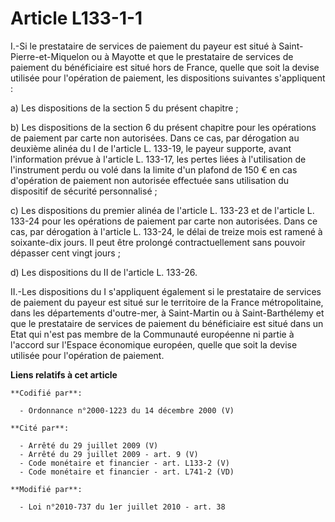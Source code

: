 # Article L133-1-1

I.-Si le prestataire de services de paiement du payeur est situé à Saint-Pierre-et-Miquelon ou à Mayotte et que le
prestataire de services de paiement du bénéficiaire est situé hors de France, quelle que soit la devise utilisée pour
l'opération de paiement, les dispositions suivantes s'appliquent : 

a) Les dispositions de la section 5 du présent chapitre ; 

b) Les dispositions de la section 6 du présent chapitre pour les opérations de paiement par carte non autorisées. Dans ce
cas, par dérogation au deuxième alinéa du I de l'article L. 133-19, le payeur supporte, avant l'information prévue à
l'article L. 133-17, les pertes liées à l'utilisation de l'instrument perdu ou volé dans la limite d'un plafond de 150 € en
cas d'opération de paiement non autorisée effectuée sans utilisation du dispositif de sécurité personnalisé ; 

c) Les dispositions du premier alinéa de l'article L. 133-23 et de l'article L. 133-24 pour les opérations de paiement par
carte non autorisées. Dans ce cas, par dérogation à l'article L. 133-24, le délai de treize mois est ramené à soixante-dix
jours. Il peut être prolongé contractuellement sans pouvoir dépasser cent vingt jours ; 

d) Les dispositions du II de l'article L. 133-26. 

II.-Les dispositions du I s'appliquent également si le prestataire de services de paiement du payeur est situé sur le
territoire de la France métropolitaine, dans les départements d'outre-mer, à Saint-Martin ou à Saint-Barthélemy et que le
prestataire de services de paiement du bénéficiaire est situé dans un Etat qui n'est pas membre de la Communauté européenne
ni partie à l'accord sur l'Espace économique européen, quelle que soit la devise utilisée pour l'opération de paiement.

**Liens relatifs à cet article**

	**Codifié par**:

	  - Ordonnance n°2000-1223 du 14 décembre 2000 (V)

	**Cité par**:

	  - Arrêté du 29 juillet 2009 (V)
	  - Arrêté du 29 juillet 2009 - art. 9 (V)
	  - Code monétaire et financier - art. L133-2 (V)
	  - Code monétaire et financier - art. L741-2 (VD)

	**Modifié par**:

	  - Loi n°2010-737 du 1er juillet 2010 - art. 38
